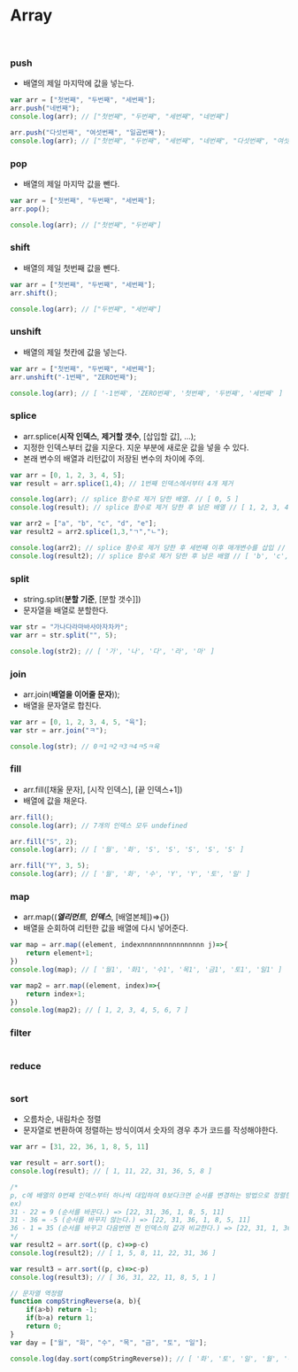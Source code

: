 # Array
<br>

###  push
- 배열의 제일 마지막에 값을 넣는다.
```js
var arr = ["첫번째", "두번째", "세번째"];
arr.push("네번째");
console.log(arr); // ["첫번째", "두번째", "세번째", "네번째"]

arr.push("다섯번째", "여섯번째", "일곱번째");
console.log(arr); // ["첫번째", "두번째", "세번째", "네번째", "다섯번째", "여섯번째", "일곱번째"]

```

### pop
- 배열의 제일 마지막 값을 뺀다.
```js
var arr = ["첫번째", "두번째", "세번째"];
arr.pop();

console.log(arr); // ["첫번째", "두번째"]
```

### shift
- 배열의 제일 첫번째 값을 뺀다.
```js
var arr = ["첫번째", "두번째", "세번째"];
arr.shift();

console.log(arr); // ["두번째", "세번째"]
```

### unshift
- 배열의 제일 첫칸에 값을 넣는다.
```js
var arr = ["첫번째", "두번째", "세번째"];
arr.unshift("-1번째", "ZERO번째");

console.log(arr); // [ '-1번째', 'ZERO번째', '첫번째', '두번째', '세번째' ]
```

### splice
- arr.splice(**시작 인덱스**, **제거할 갯수**, [삽입할 값], ...);
- 지정한 인덱스부터 값을 지운다. 지운 부분에 새로운 값을 넣을 수 있다.
- 본래 변수의 배열과 리턴값이 저장된 변수의 차이에 주의.
```js
var arr = [0, 1, 2, 3, 4, 5];
var result = arr.splice(1,4); // 1번째 인덱스에서부터 4개 제거

console.log(arr); // splice 함수로 제거 당한 배열. // [ 0, 5 ]
console.log(result); // splice 함수로 제거 당한 후 남은 배열 // [ 1, 2, 3, 4 ]

var arr2 = ["a", "b", "c", "d", "e"];
var result2 = arr2.splice(1,3,"ㄱ","ㄴ");

console.log(arr2); // splice 함수로 제거 당한 후 세번째 이후 매개변수를 삽입 // [ 'a', 'ㄱ', 'ㄴ', 'e' ]
console.log(result2); // splice 함수로 제거 당한 후 남은 배열 // [ 'b', 'c', 'd' ]
```

### split
- string.split(**분할 기준**, [분할 갯수]])
- 문자열을 배열로 분할한다.
```js
var str = "가나다라마바사아자차카";
var arr = str.split("", 5);

console.log(str2); // [ '가', '나', '다', '라', '마' ]
```

### join
- arr.join(**배열을 이어줄 문자**));
- 배열을 문자열로 합친다.
```js
var arr = [0, 1, 2, 3, 4, 5, "육"];
var str = arr.join("ㅋ");

console.log(str); // 0ㅋ1ㅋ2ㅋ3ㅋ4ㅋ5ㅋ육
```

### fill
- arr.fill([채울 문자], [시작 인덱스], [끝 인덱스+1])
- 배열에 값을 채운다.
```js
arr.fill();
console.log(arr); // 7개의 인덱스 모두 undefined

arr.fill("S", 2);
console.log(arr); // [ '월', '화', 'S', 'S', 'S', 'S', 'S' ]

arr.fill("Y", 3, 5);
console.log(arr); // [ '월', '화', '수', 'Y', 'Y', '토', '일' ]
```

### map
- arr.map((***엘리먼트***, ***인덱스***, [배열본체])=>{})
- 배열을 순회하여 리턴한 값을 배열에 다시 넣어준다.
```js
var map = arr.map((element, indexnnnnnnnnnnnnnnnn j)=>{
    return element+1;
})
console.log(map); // [ '월1', '화1', '수1', '목1', '금1', '토1', '일1' ]

var map2 = arr.map((element, index)=>{
    return index+1;
})
console.log(map2); // [ 1, 2, 3, 4, 5, 6, 7 ]

```

### filter
```js

```

### reduce
```js

```

### sort
- 오름차순, 내림차순 정렬
- 문자열로 변환하여 정렬하는 방식이여서 숫자의 경우 추가 코드를 작성해야한다.
```js
var arr = [31, 22, 36, 1, 8, 5, 11]

var result = arr.sort();
console.log(result); // [ 1, 11, 22, 31, 36, 5, 8 ]

/*
p, c에 배열의 0번째 인덱스부터 하나씩 대입하여 0보다크면 순서를 변경하는 방법으로 정렬한다.
ex)
31 - 22 = 9 (순서를 바꾼다.) => [22, 31, 36, 1, 8, 5, 11]
31 - 36 = -5 (순서를 바꾸지 않는다.) => [22, 31, 36, 1, 8, 5, 11]
36 - 1 = 35 (순서를 바꾸고 다음번엔 전 인덱스의 값과 비교한다.) => [22, 31, 1, 36, 8, 5, 11] 
*/
var result2 = arr.sort((p, c)=>p-c) 
console.log(result2); // [ 1, 5, 8, 11, 22, 31, 36 ]

var result3 = arr.sort((p, c)=>c-p)
console.log(result3); // [ 36, 31, 22, 11, 8, 5, 1 ]

// 문자열 역정렬
function compStringReverse(a, b){
    if(a>b) return -1;
    if(b>a) return 1;
    return 0;
}
var day = ["월", "화", "수", "목", "금", "토", "일"];

console.log(day.sort(compStringReverse)); // [ '화', '토', '일', '월', '수', '목', '금' ]

```